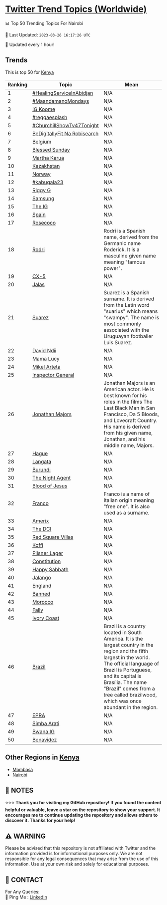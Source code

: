 [Twitter Trend Topics (Worldwide)](https://github.com/ErcinDedeoglu/Twitter-Trend-Topics)
==========


📊 Top 50 Trending Topics For Nairobi

📆 Last Updated: `2023-03-26 16:17:26 UTC`

🔧 Updated every 1 hour!


## Trends

This is top 50 for [Kenya](</Kenya>)

| Ranking | Topic | Mean |
| ------- | ------------ | ------------ |
| 1 | [#HealingServiceInAbidjan](http://twitter.com/search?q=%23HealingServiceInAbidjan) | N/A |
| 2 | [#MaandamanoMondays](http://twitter.com/search?q=%23MaandamanoMondays) | N/A |
| 3 | [IG Koome](http://twitter.com/search?q=IG+Koome) | N/A |
| 4 | [#reggaesplash](http://twitter.com/search?q=%23reggaesplash) | N/A |
| 5 | [#ChurchillShowTv47Tonight](http://twitter.com/search?q=%23ChurchillShowTv47Tonight) | N/A |
| 6 | [BeDigitallyFit Na Robisearch](http://twitter.com/search?q=BeDigitallyFit+Na+Robisearch) | N/A |
| 7 | [Belgium](http://twitter.com/search?q=Belgium) | N/A |
| 8 | [Blessed Sunday](http://twitter.com/search?q=Blessed+Sunday) | N/A |
| 9 | [Martha Karua](http://twitter.com/search?q=Martha+Karua) | N/A |
| 10 | [Kazakhstan](http://twitter.com/search?q=Kazakhstan) | N/A |
| 11 | [Norway](http://twitter.com/search?q=Norway) | N/A |
| 12 | [#kabugala23](http://twitter.com/search?q=%23kabugala23) | N/A |
| 13 | [Riggy G](http://twitter.com/search?q=Riggy+G) | N/A |
| 14 | [Samsung](http://twitter.com/search?q=Samsung) | N/A |
| 15 | [The IG](http://twitter.com/search?q=The+IG) | N/A |
| 16 | [Spain](http://twitter.com/search?q=Spain) | N/A |
| 17 | [Rosecoco](http://twitter.com/search?q=Rosecoco) | N/A |
| 18 | [Rodri](http://twitter.com/search?q=Rodri) | Rodri is a Spanish name, derived from the Germanic name Roderick. It is a masculine given name meaning "famous power". |
| 19 | [CX-5](http://twitter.com/search?q=CX-5) | N/A |
| 20 | [Jalas](http://twitter.com/search?q=Jalas) | N/A |
| 21 | [Suarez](http://twitter.com/search?q=Suarez) | Suarez is a Spanish surname. It is derived from the Latin word "suarius" which means "swampy". The name is most commonly associated with the Uruguayan footballer Luis Suarez. |
| 22 | [David Ndii](http://twitter.com/search?q=David+Ndii) | N/A |
| 23 | [Mama Lucy](http://twitter.com/search?q=Mama+Lucy) | N/A |
| 24 | [Mikel Arteta](http://twitter.com/search?q=Mikel+Arteta) | N/A |
| 25 | [Inspector General](http://twitter.com/search?q=Inspector+General) | N/A |
| 26 | [Jonathan Majors](http://twitter.com/search?q=Jonathan+Majors) | Jonathan Majors is an American actor. He is best known for his roles in the films The Last Black Man in San Francisco, Da 5 Bloods, and Lovecraft Country. His name is derived from his given name, Jonathan, and his middle name, Majors. |
| 27 | [Hague](http://twitter.com/search?q=Hague) | N/A |
| 28 | [Langata](http://twitter.com/search?q=Langata) | N/A |
| 29 | [Burundi](http://twitter.com/search?q=Burundi) | N/A |
| 30 | [The Night Agent](http://twitter.com/search?q=The+Night+Agent) | N/A |
| 31 | [Blood of Jesus](http://twitter.com/search?q=Blood+of+Jesus) | N/A |
| 32 | [Franco](http://twitter.com/search?q=Franco) | Franco is a name of Italian origin meaning "free one". It is also used as a surname. |
| 33 | [Amerix](http://twitter.com/search?q=Amerix) | N/A |
| 34 | [The DCI](http://twitter.com/search?q=The+DCI) | N/A |
| 35 | [Red Square Villas](http://twitter.com/search?q=Red+Square+Villas) | N/A |
| 36 | [Koffi](http://twitter.com/search?q=Koffi) | N/A |
| 37 | [Pilsner Lager](http://twitter.com/search?q=Pilsner+Lager) | N/A |
| 38 | [Constitution](http://twitter.com/search?q=Constitution) | N/A |
| 39 | [Happy Sabbath](http://twitter.com/search?q=Happy+Sabbath) | N/A |
| 40 | [Jalango](http://twitter.com/search?q=Jalango) | N/A |
| 41 | [England](http://twitter.com/search?q=England) | N/A |
| 42 | [Banned](http://twitter.com/search?q=Banned) | N/A |
| 43 | [Morocco](http://twitter.com/search?q=Morocco) | N/A |
| 44 | [Fally](http://twitter.com/search?q=Fally) | N/A |
| 45 | [Ivory Coast](http://twitter.com/search?q=Ivory+Coast) | N/A |
| 46 | [Brazil](http://twitter.com/search?q=Brazil) | Brazil is a country located in South America. It is the largest country in the region and the fifth largest in the world. The official language of Brazil is Portuguese, and its capital is Brasília. The name "Brazil" comes from a tree called brazilwood, which was once abundant in the region. |
| 47 | [EPRA](http://twitter.com/search?q=EPRA) | N/A |
| 48 | [Simba Arati](http://twitter.com/search?q=Simba+Arati) | N/A |
| 49 | [Bwana IG](http://twitter.com/search?q=Bwana+IG) | N/A |
| 50 | [Benavidez](http://twitter.com/search?q=Benavidez) | N/A |



## Other Regions in [Kenya](</Kenya>)

* [Mombasa](</Kenya/Mombasa.md>)
* [Nairobi](</Kenya/Nairobi.md>)



## 📝 NOTES

⭐⭐⭐ **Thank you for visiting my GitHub repository! If you found the content helpful or valuable, leave a star on the repository to show your support. It encourages me to continue updating the repository and allows others to discover it. Thanks for your help!**


## ⚠️ WARNING

Please be advised that this repository is not affiliated with Twitter and the information provided is for informational purposes only. We are not responsible for any legal consequences that may arise from the use of this information. Use at your own risk and solely for educational purposes.


## 📨 CONTACT

 For Any Queries:  
            🏓 Ping Me : [LinkedIn](https://www.linkedin.com/in/ercindedeoglu/)
